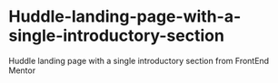 # Huddle-landing-page-with-a-single-introductory-section
Huddle landing page with a single introductory section from FrontEnd Mentor
